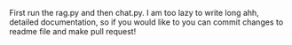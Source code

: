 First run the rag.py and then chat.py. I am too lazy to write long ahh, detailed documentation, so if you would like to you can commit changes to readme file and make pull request!

